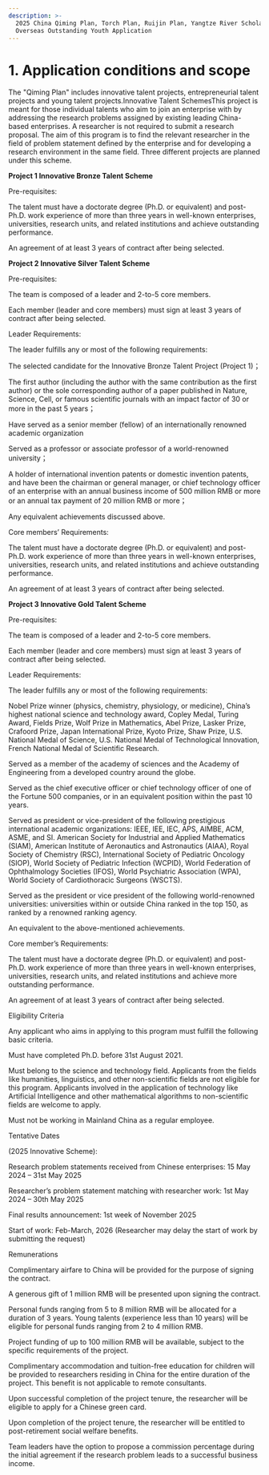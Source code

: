 ```yaml
---
description: >-
  2025 China Qiming Plan, Torch Plan, Ruijin Plan, Yangtze River Scholars,
  Overseas Outstanding Youth Application
---
```


# 1. Application conditions and scope

The "Qiming Plan" includes innovative talent projects, entrepreneurial talent projects and young talent projects.Innovative Talent SchemesThis project is meant for those individual talents who aim to join an enterprise with by addressing the research problems assigned by existing leading China-based enterprises. A researcher is not required to submit a research proposal. The aim of this program is to find the relevant researcher in the field of problem statement defined by the enterprise and for developing a research environment in the same field. Three different projects are planned under this scheme.

**Project 1 Innovative Bronze Talent Scheme**

​Pre-requisites:

The talent must have a doctorate degree (Ph.D. or equivalent) and post-Ph.D. work experience of more than three years in well-known enterprises, universities, research units, and related institutions and achieve outstanding performance.

An agreement of at least 3 years of contract after being selected.

**Project 2 Innovative Silver Talent Scheme**

Pre-requisites:

The team is composed of a leader and 2-to-5 core members.

Each member (leader and core members) must sign at least 3 years of contract after being selected.

Leader Requirements:

The leader fulfills any or most of the following requirements:

The selected candidate for the Innovative Bronze Talent Project (Project 1)；

The first author (including the author with the same contribution as the first author) or the sole corresponding author of a paper published in Nature, Science, Cell, or famous scientific journals with an impact factor of 30 or more in the past 5 years；

Have served as a senior member (fellow) of an internationally renowned academic organization

Served as a professor or associate professor of a world-renowned university；

A holder of international invention patents or domestic invention patents, and have been the chairman or general manager, or chief technology officer of an enterprise with an annual business income of 500 million RMB or more or an annual tax payment of 20 million RMB or more；

Any equivalent achievements discussed above.

Core members’ Requirements:

The talent must have a doctorate degree (Ph.D. or equivalent) and post-Ph.D. work experience of more than three years in well-known enterprises, universities, research units, and related institutions and achieve outstanding performance.

An agreement of at least 3 years of contract after being selected.

**Project 3 Innovative Gold Talent Scheme**

Pre-requisites:

The team is composed of a leader and 2-to-5 core members.

Each member (leader and core members) must sign at least 3 years of contract after being selected.

Leader Requirements:

The leader fulfills any or most of the following requirements:

Nobel Prize winner (physics, chemistry, physiology, or medicine), China’s highest national science and technology award, Copley Medal, Turing Award, Fields Prize, Wolf Prize in Mathematics, Abel Prize, Lasker Prize, Crafoord Prize, Japan International Prize, Kyoto Prize, Shaw Prize, U.S. National Medal of Science, U.S. National Medal of Technological Innovation, French National Medal of Scientific Research.

Served as a member of the academy of sciences and the Academy of Engineering from a developed country around the globe.

Served as the chief executive officer or chief technology officer of one of the Fortune 500 companies, or in an equivalent position within the past 10 years.

Served as president or vice-president of the following prestigious international academic organizations: IEEE, IEE, IEC, APS, AIMBE, ACM, ASME, and SI. American Society for Industrial and Applied Mathematics (SIAM), American Institute of Aeronautics and Astronautics (AIAA), Royal Society of Chemistry (RSC), International Society of Pediatric Oncology (SIOP), World Society of Pediatric Infection (WCPID), World Federation of Ophthalmology Societies (IFOS), World Psychiatric Association (WPA), World Society of Cardiothoracic Surgeons (WSCTS).

Served as the president or vice president of the following world-renowned universities: universities within or outside China ranked in the top 150, as ranked by a renowned ranking agency.

An equivalent to the above-mentioned achievements.

Core member’s Requirements:

The talent must have a doctorate degree (Ph.D. or equivalent) and post-Ph.D. work experience of more than three years in well-known enterprises, universities, research units, and related institutions and achieve more outstanding performance.

An agreement of at least 3 years of contract after being selected.

Eligibility Criteria

Any applicant who aims in applying to this program must fulfill the following basic criteria.​

Must have completed Ph.D. before 31st August 2021.

Must belong to the science and technology field. Applicants from the fields like humanities, linguistics,  and other non-scientific fields are not eligible for this program. Applicants involved in the application of technology like Artificial Intelligence and other mathematical algorithms to non-scientific fields are welcome to apply.​

Must not be working in Mainland China as a regular employee.

Tentative Dates

(2025 Innovative Scheme):

Research problem statements received from Chinese enterprises: 15 May 2024 – 31st May 2025

Researcher’s problem statement matching with researcher work: 1st May 2024 – 30th May 2025

Final results announcement: 1st week of November 2025

Start of work: Feb-March, 2026 (Researcher may delay the start of work by submitting the request)

Remunerations

Complimentary airfare to China will be provided for the purpose of signing the contract.

A generous gift of 1 million RMB will be presented upon signing the contract.

Personal funds ranging from 5 to 8 million RMB will be allocated for a duration of 3 years. Young talents (experience less than 10 years) will be eligible for personal funds ranging from 2 to 4 million RMB.

Project funding of up to 100 million RMB will be available, subject to the specific requirements of the project.

Complimentary accommodation and tuition-free education for children will be provided to researchers residing in China for the entire duration of the project. This benefit is not applicable to remote consultants.

Upon successful completion of the project tenure, the researcher will be eligible to apply for a Chinese green card.

Upon completion of the project tenure, the researcher will be entitled to post-retirement social welfare benefits.

Team leaders have the option to propose a commission percentage during the initial agreement if the research problem leads to a successful business income.



